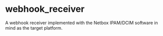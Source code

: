 # webhook_receiver
A webhook receiver implemented with the Netbox IPAM/DCIM software in mind as the target platform.
